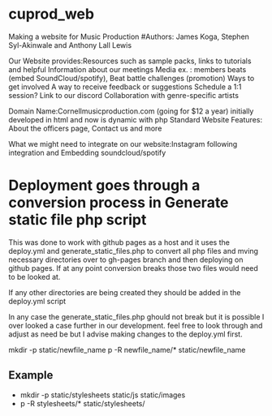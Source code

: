 # cuprod_web
Making a website for Music Production
#Authors: James Koga, Stephen Syl-Akinwale and Anthony Lall Lewis

Our Website provides:Resources such as sample packs, links to tutorials and helpful Information about our meetings
Media ex. : members beats (embed SoundCloud/spotify), Beat battle challenges (promotion)
Ways to get involved
A way to receive feedback or suggestions
Schedule a 1:1 session?
Link to our discord
Collaboration with genre-specific artists

Domain Name:Cornellmusicproduction.com (going for $12 a year)
initially developed in html and now is dynamic with php
Standard Website Features: About the officers page, Contact us and more

What we might need to integrate on our website:Instagram following integration and Embedding soundcloud/spotify
# Deployment goes through a conversion process in Generate static file php script
This was done to work with github pages as a host and it uses the deploy.yml and generate_static_files.php  to convert all php files and mving necessary directories over to gh-pages branch and then deploying on github pages. If at any point conversion breaks those two files would need to be looked at.

If any other directories are being created they should be added in the deploy.yml script

In any case the generate_static_files.php ghould not break but it is possible I over looked a case further in our development. feel free to look through and adjust as need be but I advise making changes to the deploy.yml first.

mkdir -p static/newfile_name
p -R newfile_name/* static/newfile_name

## Example
- mkdir -p static/stylesheets static/js static/images
- p -R stylesheets/* static/stylesheets/



